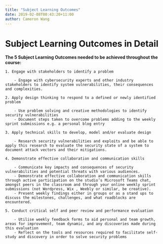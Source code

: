 ```yaml
---
title: "Subject Learning Outcomes"
date: 2019-02-08T00:43:20+11:00
author: Cameron Wang
---
```

# Subject Learning Outcomes in Detail
**The 5 Subject Learning Outcomes needed to be achieved throughout the course:**

	1. Engage with stakeholders to identify a problem

		- Engage with cybersecurity experts and other industry stakeholders to identify system vulnerabilities, their consequences and complexities.

	2. Apply design thinking to respond to a defined or newly identified problem

		- Use problem solving and creative methodologies to identify security vulnerabilities
		- Document steps taken to overcome problems adding to the weekly sprint submissions e.g. a personal blog entry

	3. Apply technical skills to develop, model and/or evaluate design

		- Research security vulnerabilities and exploits and be able to apply this research to evaluate the security state of a system to document attack vectors and their mitigations.

	4. Demonstrate effective collaboration and communication skills

		- Communicate key impacts and consequences of security vulnerabilities and potential threats with various audiences.
		- Demonstrate effective collaboration and communication skills through active participation on the studio’s Microsoft Teams chat, amongst peers in the classroom and through your online weekly sprint submissions (not Wordpress, Wix , Weebly or similar, be creative).
		- Present weekly findings either in groups or as a stand ups to discuss the milestones, challenges, and what roadblocks are encountered.

	5. Conduct critical self and peer review and performance evaluation

		- Utilise weekly feedback forms to aid personal and team growth, areas for improvement, team dynamic, and any discoveries made during this evaluation
		- Reflect on the tools and resources required to facilitate self-study and discovery in order to solve security problems
